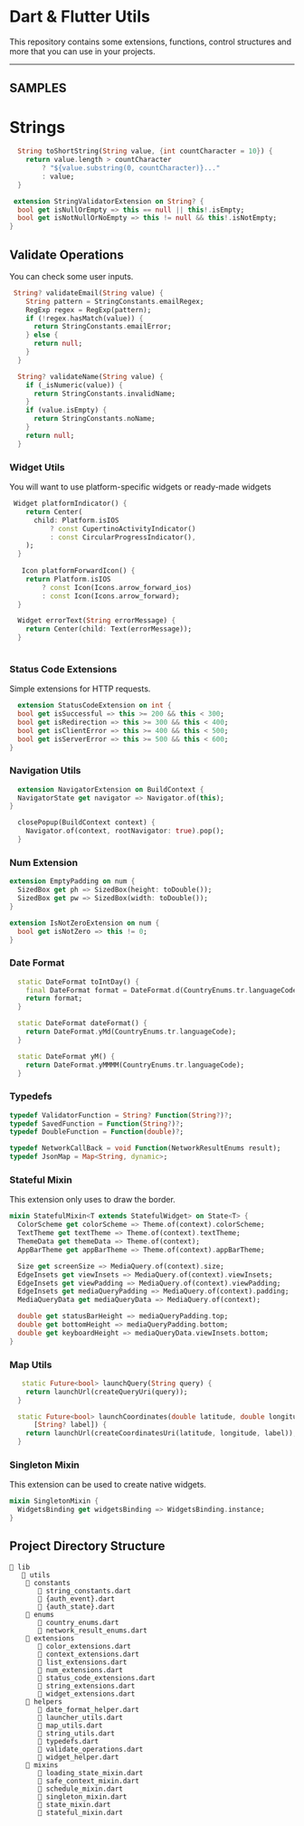 # Dart & Flutter Utils

This repository contains some extensions, functions, control structures and more that you can use in your projects.

---

## SAMPLES

# Strings

```dart
  String toShortString(String value, {int countCharacter = 10}) {
    return value.length > countCharacter
        ? "${value.substring(0, countCharacter)}..."
        : value;
  }

 extension StringValidatorExtension on String? {
  bool get isNullOrEmpty => this == null || this!.isEmpty;
  bool get isNotNullOrNoEmpty => this != null && this!.isNotEmpty;
}
```

## Validate Operations

You can check some user inputs.

```dart
 String? validateEmail(String value) {
    String pattern = StringConstants.emailRegex;
    RegExp regex = RegExp(pattern);
    if (!regex.hasMatch(value)) {
      return StringConstants.emailError;
    } else {
      return null;
    }
  }

  String? validateName(String value) {
    if (_isNumeric(value)) {
      return StringConstants.invalidName;
    }
    if (value.isEmpty) {
      return StringConstants.noName;
    }
    return null;
  }
```

### Widget Utils

You will want to use platform-specific widgets or ready-made widgets

```dart
 Widget platformIndicator() {
    return Center(
      child: Platform.isIOS
          ? const CupertinoActivityIndicator()
          : const CircularProgressIndicator(),
    );
  }
  
   Icon platformForwardIcon() {
    return Platform.isIOS
        ? const Icon(Icons.arrow_forward_ios)
        : const Icon(Icons.arrow_forward);
  }

  Widget errorText(String errorMessage) {
    return Center(child: Text(errorMessage));
  }
  
```

### Status Code Extensions

Simple extensions for HTTP requests.

```dart
  extension StatusCodeExtension on int {
  bool get isSuccessful => this >= 200 && this < 300;
  bool get isRedirection => this >= 300 && this < 400;
  bool get isClientError => this >= 400 && this < 500;
  bool get isServerError => this >= 500 && this < 600;
}
```

### Navigation Utils

```dart
  extension NavigatorExtension on BuildContext {
  NavigatorState get navigator => Navigator.of(this);
}

  closePopup(BuildContext context) {
    Navigator.of(context, rootNavigator: true).pop();
  }
```

### Num Extension

```dart
extension EmptyPadding on num {
  SizedBox get ph => SizedBox(height: toDouble());
  SizedBox get pw => SizedBox(width: toDouble());
}

extension IsNotZeroExtension on num {
  bool get isNotZero => this != 0;
}
```

### Date Format

```dart
  static DateFormat toIntDay() {
    final DateFormat format = DateFormat.d(CountryEnums.tr.languageCode);
    return format;
  }

  static DateFormat dateFormat() {
    return DateFormat.yMd(CountryEnums.tr.languageCode);
  }

  static DateFormat yM() {
    return DateFormat.yMMMM(CountryEnums.tr.languageCode);
  }
```

### Typedefs

```dart
typedef ValidatorFunction = String? Function(String?)?;
typedef SavedFunction = Function(String?)?;
typedef DoubleFunction = Function(double)?;

typedef NetworkCallBack = void Function(NetworkResultEnums result);
typedef JsonMap = Map<String, dynamic>;
```

### Stateful Mixin

This extension only uses to draw the border.

```dart
mixin StatefulMixin<T extends StatefulWidget> on State<T> {
  ColorScheme get colorScheme => Theme.of(context).colorScheme;
  TextTheme get textTheme => Theme.of(context).textTheme;
  ThemeData get themeData => Theme.of(context);
  AppBarTheme get appBarTheme => Theme.of(context).appBarTheme;

  Size get screenSize => MediaQuery.of(context).size;
  EdgeInsets get viewInsets => MediaQuery.of(context).viewInsets;
  EdgeInsets get viewPadding => MediaQuery.of(context).viewPadding;
  EdgeInsets get mediaQueryPadding => MediaQuery.of(context).padding;
  MediaQueryData get mediaQueryData => MediaQuery.of(context);

  double get statusBarHeight => mediaQueryPadding.top;
  double get bottomHeight => mediaQueryPadding.bottom;
  double get keyboardHeight => mediaQueryData.viewInsets.bottom;
}
```

### Map Utils

```dart
   static Future<bool> launchQuery(String query) {
    return launchUrl(createQueryUri(query));
  }

  static Future<bool> launchCoordinates(double latitude, double longitude,
      [String? label]) {
    return launchUrl(createCoordinatesUri(latitude, longitude, label));
  }
```

### Singleton Mixin

This extension can be used to create native widgets.

```dart
mixin SingletonMixin {
  WidgetsBinding get widgetsBinding => WidgetsBinding.instance;
}

```

## Project Directory Structure

```      
📂 lib
   📂 utils   
    📂 constants
       📄 string_constants.dart
       📄 {auth_event}.dart
       📄 {auth_state}.dart     
    📂 enums
       📄 country_enums.dart
       📄 network_result_enums.dart
    📂 extensions
       📄 color_extensions.dart
       📄 context_extensions.dart
       📄 list_extensions.dart
       📄 num_extensions.dart
       📄 status_code_extensions.dart
       📄 string_extensions.dart
       📄 widget_extensions.dart
    📂 helpers
       📄 date_format_helper.dart
       📄 launcher_utils.dart
       📄 map_utils.dart
       📄 string_utils.dart
       📄 typedefs.dart
       📄 validate_operations.dart
       📄 widget_helper.dart
    📂 mixins
       📄 loading_state_mixin.dart
       📄 safe_context_mixin.dart
       📄 schedule_mixin.dart
       📄 singleton_mixin.dart
       📄 state_mixin.dart
       📄 stateful_mixin.dart
```
